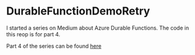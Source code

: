# DurableFunctionDemoRetry

I started a series on Medium about Azure Durable Functions. The code in this reop is for part 4.

Part 4 of the series can be found [here](https://levelup.gitconnected.com/a-practical-guide-to-azure-durable-functions-part-4-retry-3b60c46067fa)
